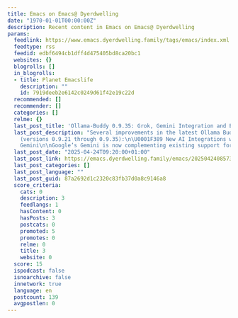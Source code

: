 ```yaml
---
title: Emacs on Emacs@ Dyerdwelling
date: "1970-01-01T00:00:00Z"
description: Recent content in Emacs on Emacs@ Dyerdwelling
params:
  feedlink: https://www.emacs.dyerdwelling.family/tags/emacs/index.xml
  feedtype: rss
  feedid: edbf6494cb1dff4d475405bd8ca20bc1
  websites: {}
  blogrolls: []
  in_blogrolls:
  - title: Planet Emacslife
    description: ""
    id: 7919deeb2e6142c0249d61f42e19c22d
  recommended: []
  recommender: []
  categories: []
  relme: {}
  last_post_title: 'Ollama-Buddy 0.9.35: Grok, Gemini Integration and Enhanced Sessions'
  last_post_description: "Several improvements in the latest Ollama Buddy updates
    (versions 0.9.21 through 0.9.35):\n\U0001F389 New AI Integrations with Grok and
    Gemini\n\nGoogle’s Gemini is now complementing existing support for"
  last_post_date: "2025-04-24T09:20:00+01:00"
  last_post_link: https://emacs.dyerdwelling.family/emacs/20250424085731-emacs--ollama-buddy-0-9-35-grok-gemini-integration-enhanced-sessions/
  last_post_categories: []
  last_post_language: ""
  last_post_guid: 87a2692d1c2320c83fb37d0a8c9146a8
  score_criteria:
    cats: 0
    description: 3
    feedlangs: 1
    hasContent: 0
    hasPosts: 3
    postcats: 0
    promoted: 5
    promotes: 0
    relme: 0
    title: 3
    website: 0
  score: 15
  ispodcast: false
  isnoarchive: false
  innetwork: true
  language: en
  postcount: 139
  avgpostlen: 0
---
```

